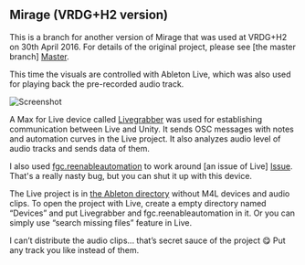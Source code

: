 Mirage (VRDG+H2 version)
------------------------

This is a branch for another version of Mirage that was used at VRDG+H2 on 30th
April 2016. For details of the original project, please see [the master branch]
[Master].

This time the visuals are controlled with Ableton Live, which was also used for
playing back the pre-recorded audio track.

![Screenshot][Screenshot]

A Max for Live device called [Livegrabber][Livegrabber] was used for
establishing communication between Live and Unity. It sends OSC messages with
notes and automation curves in the Live project. It also analyzes audio level
of audio tracks and sends data of them.

I also used [fgc.reenableautomation][FGC] to work around [an issue of Live]
[Issue]. That's a really nasty bug, but you can shut it up with this device.

The Live project is in [the Ableton directory][LiveProject] without M4L
devices and audio clips. To open the project with Live, create a empty
directory named “Devices” and put Livegrabber and fgc.reenableautomation in
it. Or you can simply use “search missing files” feature in Live.

I can’t distribute the audio clips... that’s secret sauce of the project :yum:
Put any track you like instead of them.

[Master]: https://github.com/keijiro/Mirage
[Livegrabber]: http://showsync.info/tools/livegrabber/
[FGC]: http://www.maxforlive.com/library/device/3351/fgc-reenableautomation
[Issue]: https://cycling74.com/forums/topic/re-enable-automation-turning-on-randomly
[Screenshot]: https://66.media.tumblr.com/6587fe54f29aaecedc1995726e196991/tumblr_o6h9dgv8Ta1qio469o1_400.png
[LiveProject]: https://github.com/keijiro/Mirage/tree/external-control/Ableton
